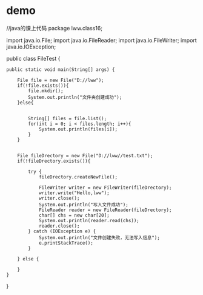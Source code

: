 # demo


//java的课上代码
package lww.class16;

import java.io.File;
import java.io.FileReader;
import java.io.FileWriter;
import java.io.IOException;

public class FileTest {

	public static void main(String[] args) {
		
		File file = new File("D://lww");
		if(!file.exists()){
			file.mkdir();
			System.out.println("文件夹创建成功");
		}else{

			
			String[] files = file.list();
			for(int i = 0; i < files.length; i++){
				System.out.println(files[i]);
			}
		}
		
		
		File fileDrectory = new File("D://lww//test.txt");
		if(!fileDrectory.exists()){
			
			try {
				fileDrectory.createNewFile();
				
				FileWriter writer = new FileWriter(fileDrectory);
				writer.write("Hello,lww");
				writer.close();
				System.out.println("写入文件成功");
				FileReader reader = new FileReader(fileDrectory);
				char[] chs = new char[20];
				System.out.println(reader.read(chs));
				reader.close();
			} catch (IOException e) {
				System.out.println("文件创建失败，无法写入信息");
				e.printStackTrace();
			}
			
		} else {

		}
	}

}

